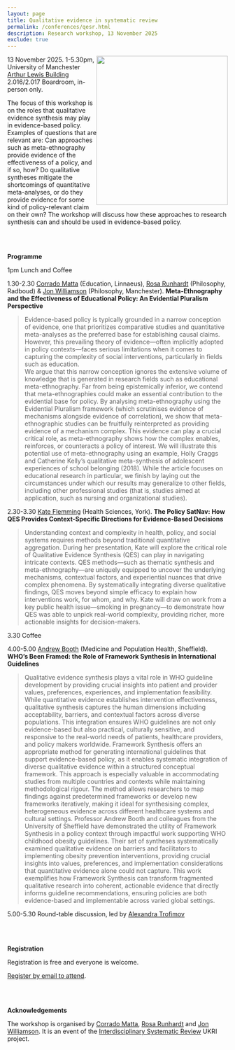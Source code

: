 ```yaml
---
layout: page
title: Qualitative evidence in systematic review
permalink: /conferences/qesr.html
description: Research workshop, 13 November 2025
exclude: true
---
```


<a href="https://commons.wikimedia.org/wiki/File:Drawn_image_illustrating_the_Hierarchy_of_Evidence.png"><img style="float: right;" src="https://upload.wikimedia.org/wikipedia/commons/e/e6/Drawn_image_illustrating_the_Hierarchy_of_Evidence.png" alt="" width="300" height="341" /></a>13 November 2025. 1-5.30pm, University of Manchester [Arthur Lewis Building](https://www.manchester.ac.uk/about/maps/interactive-map/?id=33) 2.016/2.017 Boardroom, in-person only. 

 The focus of this workshop is on the roles that qualitative evidence synthesis may play in evidence-based policy. Examples of questions that are relevant are: Can approaches such as meta-ethnography provide evidence of the effectiveness of a policy, and if so, how? Do qualitative syntheses mitigate the shortcomings of quantitative meta-analyses, or do they provide evidence for some kind of policy-relevant claim on their own?  The workshop will discuss how these approaches to research synthesis can and should be used in evidence-based policy.  



<br><br>

**Programme**

1pm Lunch and Coffee  

1.30-2.30 [Corrado Matta](https://lnu.se/en/staff/corrado.matta/) (Education, Linnaeus), [Rosa Runhardt](https://www.ru.nl/en/people/runhardt-r) (Philosophy, Radboud) & [Jon Williamson](https://research.manchester.ac.uk/en/persons/jon-williamson) (Philosophy, Manchester). **Meta-Ethnography and the Effectiveness of Educational Policy: An Evidential Pluralism Perspective**  
> Evidence-based policy is typically grounded in a narrow conception of evidence, one that prioritizes comparative studies and quantitative meta-analyses as the preferred base for establishing causal claims. However, this prevailing theory of evidence—often implicitly adopted in policy contexts—faces serious limitations when it comes to capturing the complexity of social interventions, particularly in fields such as education.  
We argue that this narrow conception ignores the extensive volume of knowledge that is generated in research fields such as educational meta-ethnography. Far from being epistemically inferior, we contend that meta-ethnographies could make an essential contribution to the evidential base for policy. By analysing meta-ethnography using the Evidential Pluralism framework (which scrutinises evidence of mechanisms alongside evidence of correlation), we show that meta-ethnographic studies can be fruitfully reinterpreted as providing evidence of a mechanism complex. This evidence can play a crucial critical role, as meta-ethnography shows how the complex enables, reinforces, or counteracts a policy of interest. We will illustrate this potential use of meta-ethnography using an example, Holly Craggs and Catherine Kelly’s qualitative meta-synthesis of adolescent experiences of school belonging (2018). While the article focuses on educational research in particular, we finish by laying out the circumstances under which our results may generalize to other fields, including other professional studies (that is, studies aimed at application, such as nursing and organizational studies).

2.30-3.30 [Kate Flemming](https://www.york.ac.uk/healthsciences/our-staff/kate-flemming/) (Health Sciences, York). **The Policy SatNav: How QES Provides Context-Specific Directions for Evidence-Based Decisions**  
> Understanding context and complexity in health, policy, and social systems requires methods beyond traditional quantitative aggregation. During her presentation, Kate will explore the critical role of Qualitative Evidence Synthesis (QES) can play in navigating intricate contexts. QES methods—such as thematic synthesis and meta-ethnography—are uniquely equipped to uncover the underlying mechanisms, contextual factors, and experiential nuances that drive complex phenomena. By systematically integrating diverse qualitative findings, QES moves beyond simple efficacy to explain how interventions work, for whom, and why. 
Kate will draw on work from a key public health issue—smoking in pregnancy—to demonstrate how QES was able to unpick real-world complexity, providing richer, more actionable insights for decision-makers.
  

3.30 Coffee  

4.00-5.00 [Andrew Booth](https://sheffield.ac.uk/smph/andrew-booth) (Medicine and Population Health, Sheffield). **WHO’s Been Framed: the Role of Framework Synthesis in International Guidelines**  
> Qualitative evidence synthesis plays a vital role in WHO guideline development by providing crucial insights into patient and provider values, preferences, experiences, and implementation feasibility. While quantitative evidence establishes intervention effectiveness, qualitative synthesis captures the human dimensions including acceptability, barriers, and contextual factors across diverse populations. This integration ensures WHO guidelines are not only evidence-based but also practical, culturally sensitive, and responsive to the real-world needs of patients, healthcare providers, and policy makers worldwide.
Framework Synthesis offers an appropriate method for generating international guidelines that support evidence-based policy, as it enables systematic integration of diverse qualitative evidence within a structured conceptual framework. This approach is especially valuable in accommodating studies from multiple countries and contexts while maintaining methodological rigour. The method allows researchers to map findings against predetermined frameworks or develop new frameworks iteratively, making it ideal for synthesising complex, heterogeneous evidence across different healthcare systems and cultural settings. Professor Andrew Booth and colleagues from the University of Sheffield have demonstrated the utility of Framework Synthesis in a policy context through impactful work supporting WHO childhood obesity guidelines. Their set of syntheses systematically examined qualitative evidence on barriers and facilitators to implementing obesity prevention interventions, providing crucial insights into values, preferences, and implementation considerations that quantitative evidence alone could not capture. This work exemplifies how Framework Synthesis can transform fragmented qualitative research into coherent, actionable evidence that directly informs guideline recommendations, ensuring policies are both evidence-based and implementable across varied global settings.
 

5.00-5.30 Round-table discussion, led by [Alexandra Trofimov](https://research.manchester.ac.uk/en/persons/alexandra-trofimov)  


<br/><br/>

**Registration**

Registration is free and everyone is welcome.  

[Register by email to attend](mailto:jon.williamson@manchester.ac.uk?subject=QESR-registration).

<br/><br/>

**Acknowledgements**

The workshop is organised by [Corrado Matta](https://lnu.se/en/staff/corrado.matta/), [Rosa Runhardt](https://www.ru.nl/en/people/runhardt-r) and [Jon Williamson](https://research.manchester.ac.uk/en/persons/jon-williamson). It is an event of the [Interdisciplinary Systematic Review](https://research.manchester.ac.uk/en/projects/interdisciplinary-systematic-review-mechanistic-evidence-and-epis/) UKRI project.

<br/><br/>

